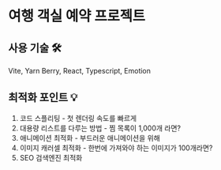 # 여행 객실 예약 프로젝트

## 사용 기술 🛠️

Vite, Yarn Berry, React, Typescript, Emotion

## 최적화 포인트 💡

1. 코드 스플리팅 - 첫 렌더링 속도를 빠르게
2. 대용량 리스트를 다루는 방법 - 찜 목록이 1,000개 라면?
3. 애니메이션 최적화 - 부드러운 애니메이션을 위해
4. 이미지 캐러셀 최적화 - 한번에 가져와야 하는 이미지가 100개라면?
5. SEO 검색엔진 최적화
